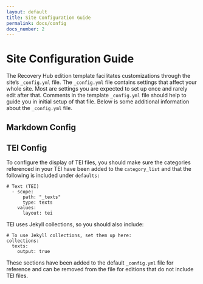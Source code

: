 ```yaml
---
layout: default
title: Site Configuration Guide
permalink: docs/config
docs_number: 2
---
```

# Site Configuration Guide

The Recovery Hub edition template facilitates customizations through the site’s `_config.yml` file. The `_config.yml` file contains settings that affect your whole site. Most are settings you are expected to set up once and rarely edit after that. Comments in the template `_config.yml` file should help to guide you in initial setup of that file. Below is some additional information about the `_config.yml` file. 

## Markdown Config

## TEI Config

To configure the display of TEI files, you should make sure the categories referenced in your TEI have been added to the `category_list` and that the following is included under `defaults:`

```
# Text (TEI)
  - scope:
      path: "_texts"
      type: texts
    values:
      layout: tei
```

TEI uses Jekyll collections, so you should also include: 

```
# To use Jekyll collections, set them up here:
collections: 
  texts:
    output: true
```

These sections have been added to the default `_config.yml` file for reference and can be removed from the file for editions that do not include TEI files. 